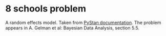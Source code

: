 # 8 schools problem

A random effects model. Taken from [PyStan
documentation](https://pystan.readthedocs.io/en/latest/getting_started.html).
The problem appears in A. Gelman et al: Bayesian Data Analysis, section
5.5. 
